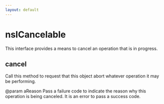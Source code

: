 ```yaml
---
layout: default
---
```


# nsICancelable #

This interface provides a means to cancel an operation that is in progress.


## cancel ##

Call this method to request that this object abort whatever operation it
may be performing.

@param aReason
       Pass a failure code to indicate the reason why this operation is
       being canceled.  It is an error to pass a success code.

